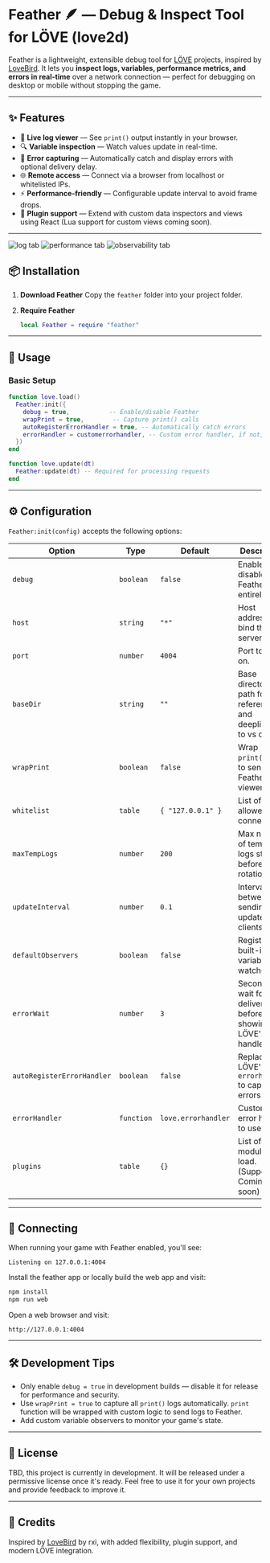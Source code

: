# Feather 🪶 — Debug & Inspect Tool for LÖVE (love2d)

Feather is a lightweight, extensible debug tool for [LÖVE](https://love2d.org) projects, inspired by [LoveBird](https://github.com/rxi/lovebird).
It lets you **inspect logs, variables, performance metrics, and errors in real-time** over a network connection — perfect for debugging on desktop or mobile without stopping the game.

---

## ✨ Features

- 📜 **Live log viewer** — See `print()` output instantly in your browser.
- 🔍 **Variable inspection** — Watch values update in real-time.
- 🚨 **Error capturing** — Automatically catch and display errors with optional delivery delay.
- 🌐 **Remote access** — Connect via a browser from localhost or whitelisted IPs.
- ⚡ **Performance-friendly** — Configurable update interval to avoid frame drops.
- 🔌 **Plugin support** — Extend with custom data inspectors and views using React (Lua support for custom views coming soon).

---

![log tab](docs/images/logs.png)
![performance tab](docs/images/performance.png)
![observability tab](docs/images/observable.png)

## 📦 Installation

1. **Download Feather**
   Copy the `feather` folder into your project folder.

2. **Require Feather**

   ```lua
   local Feather = require "feather"
   ```

---

## 🚀 Usage

### Basic Setup

```lua
function love.load()
  Feather:init({
    debug = true,           -- Enable/disable Feather
    wrapPrint = true,        -- Capture print() calls
    autoRegisterErrorHandler = true, -- Automatically catch errors
    errorHandler = customerrorhandler, -- Custom error handler, if not, a copy of LÖVE's error handler will be used
  })
end

function love.update(dt)
  Feather:update(dt) -- Required for processing requests
end
```

---

## ⚙️ Configuration

`Feather:init(config)` accepts the following options:

| Option                      | Type        | Default              | Description |
|-----------------------------|-------------|----------------------|-------------|
| `debug`                     | `boolean`   | `false`              | Enable or disable Feather entirely. |
| `host`                      | `string`    | `"*"`                | Host address to bind the server to. |
| `port`                      | `number`    | `4004`               | Port to listen on. |
| `baseDir`                   | `string`    | `""`                 | Base directory path for file references and deeplinking to vs code |
| `wrapPrint`                  | `boolean`   | `false`              | Wrap `print()` calls to send to Feather's log viewer. |
| `whitelist`                 | `table`     | `{ "127.0.0.1" }`    | List of IPs allowed to connect. |
| `maxTempLogs`                | `number`    | `200`                | Max number of temporary logs stored before rotation. |
| `updateInterval`             | `number`    | `0.1`                | Interval between sending updates to clients. |
| `defaultObservers`           | `boolean`   | `false`               | Register built-in variable watchers. |
| `errorWait`                  | `number`    | `3`                  | Seconds to wait for error delivery before showing LÖVE's handler. |
| `autoRegisterErrorHandler`   | `boolean`   | `false`              | Replace LÖVE's `errorhandler` to capture errors. |
| `errorHandler`               | `function`  | `love.errorhandler`  | Custom error handler to use. |
| `plugins`                    | `table`     | `{}`                 | List of plugin modules to load. (Support Coming soon) |

---

## 🔗 Connecting

When running your game with Feather enabled, you'll see:

```text
Listening on 127.0.0.1:4004
```

Install the feather app or locally build the web app and visit:

```bash
npm install
npm run web
```

Open a web browser and visit:

```url
http://127.0.0.1:4004
```

---

## 🛠 Development Tips

- Only enable `debug = true` in development builds — disable it for release for performance and security.
- Use `wrapPrint = true` to capture all `print()` logs automatically. `print` function will be wrapped with custom logic to send logs to Feather.
- Add custom variable observers to monitor your game's state.

---

## 📜 License

TBD, this project is currently in development. It will be released under a permissive license once it's ready. Feel free to use it for your own projects and provide feedback to improve it.

---

## 🙏 Credits

Inspired by [LoveBird](https://github.com/rxi/lovebird) by rxi, with added flexibility, plugin support, and modern LÖVE integration.
